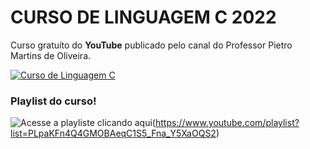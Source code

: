 # CURSO DE LINGUAGEM C 2022
Curso gratuíto do **YouTube** publicado pelo canal do Professor Pietro Martins de Oliveira.

[![Curso de Linguagem C](https://i.ytimg.com/vi/2w8GYzBjNj8/hqdefault.jpg?sqp=-oaymwEXCNACELwBSFryq4qpAwkIARUAAIhCGAE=&rs=AOn4CLADaagxmEXRxqxkITXvB5WeBz6TRA)](https://www.youtube.com/watch?v=2w8GYzBjNj8&list=PLpaKFn4Q4GMOBAeqC1S5_Fna_Y5XaOQS2&index=1&pp=iAQB)

### Playlist do curso!
![Acesse a playliste clicando aqui](https://camo.githubusercontent.com/34cf027793094ddbf07086b7a3ad86751c404871be93857715f2c37728e3cd13/68747470733a2f2f692e7974696d672e636f6d2f76692f32773847597a426a4e6a382f687164656661756c742e6a70673f7371703d2d6f61796d774558434e4143454c7742534672797134717041776b4941525541414968434741453d2672733d414f6e34434c4144616167786d4558527871786b4954587642355765427a36545241)(https://www.youtube.com/playlist?list=PLpaKFn4Q4GMOBAeqC1S5_Fna_Y5XaOQS2)

